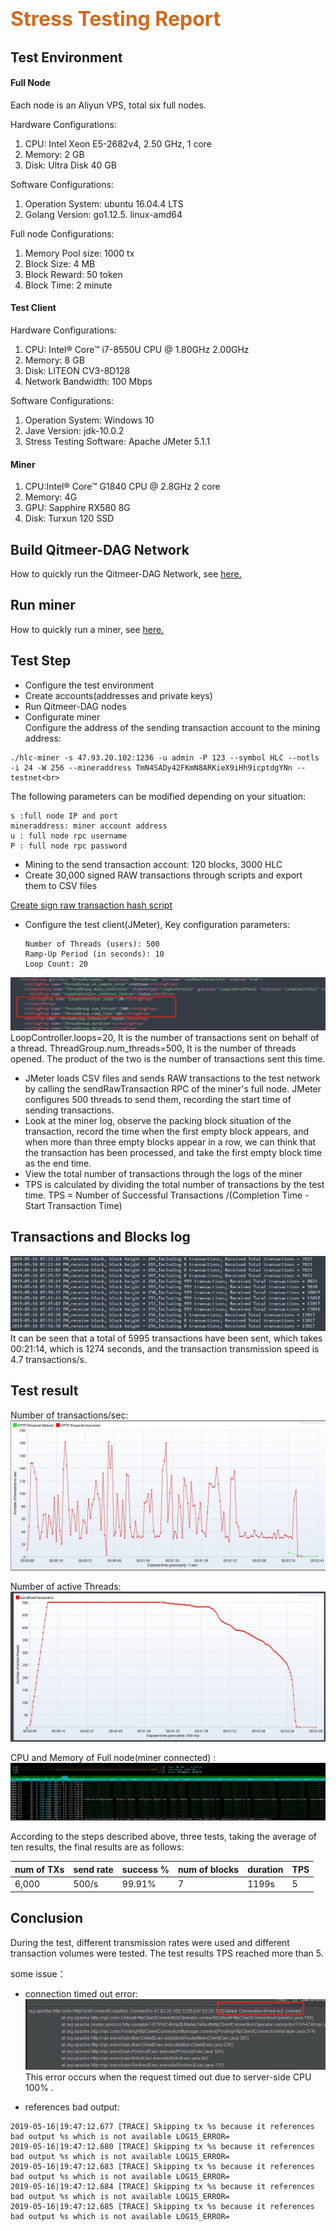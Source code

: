 # <font color=Chocolate size=6>Stress Testing Report</font>

## Test Environment

#### Full Node
Each node is an Aliyun VPS, total six full nodes.

Hardware Configurations:
1. CPU: Intel Xeon E5-2682v4, 2.50 GHz, 1 core
2. Memory: 2 GB
3. Disk: Ultra Disk 40 GB

Software Configurations:
1. Operation System: ubuntu 16.04.4 LTS
2. Golang Version: go1.12.5.  linux-amd64

Full node Configurations:
1. Memory Pool size: 1000 tx
2. Block Size: 4 MB
3. Block Reward: 50 token
4. Block Time: 2 minute

#### Test Client
Hardware Configurations:
1. CPU: Intel® Core™ i7-8550U CPU @ 1.80GHz 2.00GHz
2. Memory: 8 GB
3. Disk: LITEON CV3-8D128
4. Network Bandwidth: 100 Mbps

Software Configurations:
1. Operation System: Windows 10
2. Jave Version: jdk-10.0.2
3. Stress Testing Software: Apache JMeter 5.1.1

#### Miner
1. CPU:Intel® Core™ G1840 CPU @ 2.8GHz 2 core
2. Memory: 4G
3. GPU: Sapphire RX580 8G
4. Disk: Turxun 120 SSD

## Build Qitmeer-DAG Network
How to quickly run the Qitmeer-DAG Network, see [here.](https://github.com/HalalChain/Nox-DAG-test/blob/master/README.md)

## Run miner
How to quickly run a miner, see [here.](https://github.com/HalalChain/hlc-miner/blob/master/README.md)

## Test Step
- Configure the test environment
- Create accounts(addresses and private keys)
- Run Qitmeer-DAG nodes
- Configurate miner<br>
Configure the address of the sending transaction account to the mining address:<br> 
```asciidoc
./hlc-miner -s 47.93.20.102:1236 -u admin -P 123 --symbol HLC --notls -i 24 -W 256 --mineraddress TmN4SADy42FKmN8ARKieX9iHh9icptdgYNn --testnet<br>
```
The following parameters can be modified depending on your situation:
    
    s :full node IP and port
    mineraddress: miner account address
    u : full node rpc username
    P : full node rpc password
- Mining to the send transaction account: 120 blocks, 3000 HLC
- Create 30,000 signed RAW transactions through scripts and export them to CSV files

[Create sign raw transaction hash script](https://github.com/jamesvan2019/Nox-DAG-test/blob/master/stress_testing_batch_create_transactions_script.md)
- Configure the test client(JMeter), Key configuration parameters:

      Number of Threads (users): 500
      Ramp-Up Period (in seconds): 10
      Loop Count: 20
![JMeter parameters](./images/sendRawTransaction.jpg)
LoopController.loops=20, It is the number of transactions sent on behalf of a thread.
ThreadGroup.num_threads=500, It is the number of threads opened.
The product of the two is the number of transactions sent this time.
- JMeter loads CSV files and sends RAW transactions to the test network 
by calling the sendRawTransaction RPC of the miner's full node. JMeter configures 500 threads to send them, 
recording the start time of sending transactions.
- Look at the miner log, observe the packing block situation of the transaction, record the time when the first empty block appears,
 and when more than three empty blocks appear in a row, we can think that the transaction has been processed, 
 and take the first empty block time as the end time.
- View the total number of transactions through the logs of the miner
- TPS is calculated by dividing the total number of transactions by the test time.
TPS = Number of Successful Transactions /(Completion Time - Start Transaction Time)

## Transactions and Blocks log
![Txs_Blocks_log](./images/transactionLog.jpg)
It can be seen that a total of 5995 transactions have been sent, which takes 00:21:14, 
which is 1274 seconds, and the transaction transmission speed is 4.7 transactions/s.

## Test result
Number of transactions/sec:
![numberOfTransactionPerSecond](./images/numberOfTransactionPerSecond.jpg)

Number of active Threads:
![numberOfActiveThreads](./images/numberOfActiveThreads.jpg)

CPU and Memory of Full node(miner connected) :
![cpuMem](./images/cpuMem.jpg)

According to the steps described above, three tests, taking the average of ten results, 
the final results are as follows:

num of TXs | send rate | success % | num of blocks | duration | TPS 
------------ | ------------- | ------------- | ------------- | ------------- | -------------
6,000 | 500/s  | 99.91% | 7 | 1199s | 5

## Conclusion
During the test, different transmission rates were used and different transaction volumes were tested. 
The test results TPS reached more than 5.

some issue：
- connection timed out error:
![connectionTimeOut](./images/connectionTimeOut.jpg)
This error occurs when the request timed out due to server-side CPU 100% .

- references bad output:
```
2019-05-16|19:47:12.677 [TRACE] Skipping tx %s because it references bad output %s which is not available LOG15_ERROR=
2019-05-16|19:47:12.680 [TRACE] Skipping tx %s because it references bad output %s which is not available LOG15_ERROR=
2019-05-16|19:47:12.683 [TRACE] Skipping tx %s because it references bad output %s which is not available LOG15_ERROR=
2019-05-16|19:47:12.684 [TRACE] Skipping tx %s because it references bad output %s which is not available LOG15_ERROR=
2019-05-16|19:47:12.685 [TRACE] Skipping tx %s because it references bad output %s which is not available LOG15_ERROR=
```



 
 







